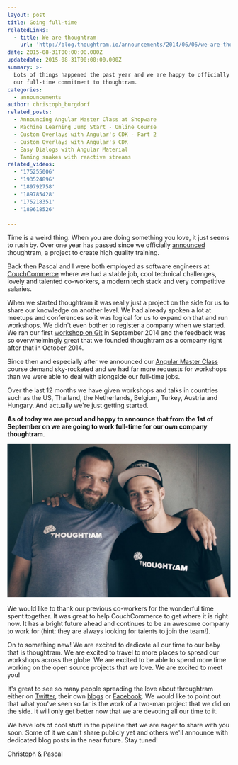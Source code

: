 ```yaml
---
layout: post
title: Going full-time
relatedLinks:
  - title: We are thoughtram
    url: 'http://blog.thoughtram.io/announcements/2014/06/06/we-are-thoughtram.html'
date: 2015-08-31T00:00:00.000Z
updatedate: 2015-08-31T00:00:00.000Z
summary: >-
  Lots of things happened the past year and we are happy to officially announce
  our full-time commitment to thoughtram.
categories:
  - announcements
author: christoph_burgdorf
related_posts:
  - Announcing Angular Master Class at Shopware
  - Machine Learning Jump Start - Online Course
  - Custom Overlays with Angular's CDK - Part 2
  - Custom Overlays with Angular's CDK
  - Easy Dialogs with Angular Material
  - Taming snakes with reactive streams
related_videos:
  - '175255006'
  - '193524896'
  - '189792758'
  - '189785428'
  - '175218351'
  - '189618526'

---
```


Time is a weird thing. When you are doing something you love, it just seems to rush by. Over one year has passed since we officially [announced](http://blog.thoughtram.io/announcements/2014/06/23/announcing-our-first-workshop.html) thoughtram, a project to create high quality training.

Back then Pascal and I were both employed as software engineers at [CouchCommerce](http://www.couchcommerce.com/) where we had a stable job, cool technical challenges, lovely and talented co-workers, a modern tech stack and very competitive salaries.

When we started thoughtram it was really just a project on the side for us to share our knowledge on another level. We had already spoken a lot at meetups and conferences so it was logical for us to expand on that and run workshops. We didn't even bother to register a company when we started. We ran our first [workshop on Git](http://thoughtram.io/git-master-class.html) in September 2014 and the feedback was so overwhelmingly great that we founded thoughtram as a company right after that in October 2014.

Since then and especially after we announced our [Angular Master Class](http://thoughtram.io/angular-master-class.html) course demand sky-rocketed and we had far more requests for workshops than we were able to deal with alongside our full-time jobs.

Over the last 12 months we have given workshops and talks in countries such as the US, Thailand, the Netherlands, Belgium, Turkey, Austria and Hungary. And actually we're just getting started.

**As of today we are proud and happy to announce that from the 1st of September on we are going to work full-time for our own company thoughtram**.

![Christoph & Pascal](/assets/christoph_pascal.jpg)

We would like to thank our previous co-workers for the wonderful time spent together. It was great to help CouchCommerce to get where it is right now. It has a bright future ahead and continues to be an awesome company to work for (hint: they are always looking for talents to join the team!).

On to something new! We are excited to dedicate all our time to our baby that is thoughtram. We are excited to travel to more places to spread our workshops across the globe. We are excited to be able to spend more time working on the open source projects that we love. We are excited to meet you!

It's great to see so many people spreading the love about throughtram either on [Twitter](https://twitter.com/elmd_/status/635785064404676608), their own [blogs](http://jvandemo.com/thoughtram-angular-master-class-review/) or [Facebook](https://www.facebook.com/thoughtram?sk=reviews). We would like to point out that what you've seen so far is the work of a two-man project that we did on the side. It will only get better now that we are devoting all our time to it.

We have lots of cool stuff in the pipeline that we are eager to share with you soon. Some of it we can't share publicly yet and others we'll announce with dedicated blog posts in the near future. Stay tuned!

Christoph & Pascal
